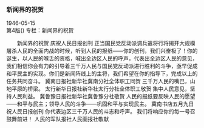 ### 新闻界的祝贺  

1946-05-15  
第4版()
专栏：新闻界的祝贺

　　新闻界的祝贺
            庆祝人民日报创刊
    正当国民党反动派调兵遣将行将揭开大规模屠杀人民的全面内战的时候，听到人民的报纸——你的创刊，我们兴奋极了！你的诞生，以人民的喉舌的资格，喊出全边区人民的呼声，代表出全边区人民的意见，我们相信你会有力的引导着三千万人民与国民党反动派进行胜利的斗争，亟早促成和平民主的实现。你们是新闻阵线上的主将，我们希望在你的指导下，完成以上的任务共同奋斗。
                          冀南日报社新华社冀南分社全体职工同贺
    三千万人民的嘴巴，山地平原的桥梁。
                      太行新华日报社新华社太行分社全体职工敬贺
    集中人民意见，坚持人民利益。
                              冀鲁豫日报社新华社冀鲁豫分社敬贺
    人民的报纸要反映人民的愿望——和平与民主；领导人民的斗争——巩固和平与实现民主。
                                              冀南书店五月九日
            祝人民日报创刊
    你代表边区三千万人民的斗志和呼声。
    我们将响应你的每一号召鼓舞前进！
                                  人民的军队报社人民画报社敬献  
